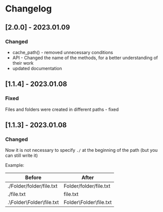 # Changelog
## [2.0.0] - 2023.01.09
### Changed
- cache_path() - removed unnecessary conditions
- API - Changed the name of the methods, for a better understanding of their work
- updated documentation

## [1.1.4] - 2023.01.08
### Fixed
Files and folders were created in different paths - fixed 
## [1.1.3] - 2023.01.08
### Changed 
Now it is not necessary to specify `./` at the beginning of the path (but you can still write it)

Example:

| Before                      | After                    |
| --------------------------- | ------------------------ |
| ./Folder/folder/file.txt    | Folder/folder/file.txt   |
| ./file.txt                  | file.txt                 |
| .\\Folder\\Folder\\file.txt | Folder\\Folder\\file.txt |